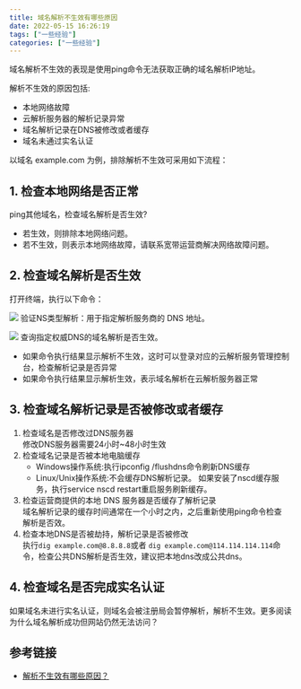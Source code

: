 ```yaml
---
title: 域名解析不生效有哪些原因
date: 2022-05-15 16:26:19
tags: ["一些经验"]
categories: ["一些经验"]
---
```


域名解析不生效的表现是使用ping命令无法获取正确的域名解析IP地址。

<!-- more -->

解析不生效的原因包括:
* 本地网络故障
* 云解析服务器的解析记录异常
* 域名解析记录在DNS被修改或者缓存
* 域名未通过实名认证

以域名 example.com 为例，排除解析不生效可采用如下流程：

## 1. 检查本地网络是否正常
ping其他域名，检查域名解析是否生效?
  
- 若生效，则排除本地网络问题。
- 若不生效，则表示本地网络故障，请联系宽带运营商解决网络故障问题。

## 2. 检查域名解析是否生效

打开终端，执行以下命令：

![](https://cdn.jsdelivr.net/gh/0xAiKang/CDN/blog/images/20220514173049.png)
验证NS类型解析：用于指定解析服务商的 DNS 地址。

![](https://cdn.jsdelivr.net/gh/0xAiKang/CDN/blog/images/20220514173539.png)
查询指定权威DNS的域名解析是否生效。

- 如果命令执行结果显示解析不生效，这时可以登录对应的云解析服务管理控制台，检查解析记录是否异常
- 如果命令执行结果显示解析生效，表示域名解析在云解析服务器正常

## 3. 检查域名解析记录是否被修改或者缓存

1. 检查域名是否修改过DNS服务器\
   修改DNS服务器需要24小时~48小时生效
3. 检查域名记录是否被本地电脑缓存
    - Windows操作系统:执行ipconfig /flushdns命令刷新DNS缓存
    - Linux/Unix操作系统:不会缓存DNS解析记录。 如果安装了nscd缓存服务，执行service nscd restart重启服务刷新缓存。
4. 检查运营商提供的本地 DNS 服务器是否缓存了解析记录\
   域名解析记录的缓存时间通常在一个小时之内，之后重新使用ping命令检查 解析是否效。
5. 检查本地DNS是否被劫持，解析记录是否被修改\
   执行`dig example.com@8.8.8.8`或者 `dig example.com@114.114.114.114`命令，检查公共DNS解析是否生效，建议把本地dns改成公共dns。

## 4. 检查域名是否完成实名认证

如果域名未进行实名认证，则域名会被注册局会暂停解析，解析不生效。更多阅读为什么域名解析成功但网站仍然无法访问？

## 参考链接
* [解析不生效有哪些原因？](https://support.huaweicloud.com/dns_faq/dns_faq_003.html)